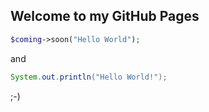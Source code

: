 ## Welcome to my GitHub Pages

```php
$coming->soon("Hello World");
```
and 
```java
System.out.println("Hello World!");
```

;-)
